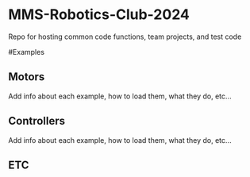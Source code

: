 # MMS-Robotics-Club-2024
Repo for hosting common code functions, team projects, and test code

#Examples
## Motors
   Add info about each example, how to load them, what they do, etc...
## Controllers
   Add info about each example, how to load them, what they do, etc...
## ETC 